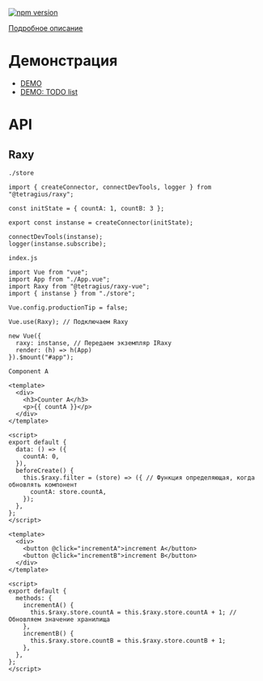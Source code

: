 [![npm version](https://badge.fury.io/js/%40tetragius%2Fraxy-vue.svg)](https://badge.fury.io/js/%40tetragius%2Fraxy-vue)

[Подробное описание](https://github.com/Tetragius/raxy)

# Демонстрация
   - [DEMO](https://codesandbox.io/s/raxy-vue-example-e74vn)
   - [DEMO: TODO list](https://codesandbox.io/s/raxy-vue-example-xsrtu)


# API

## Raxy

`./store`
```tsx
import { createConnector, connectDevTools, logger } from "@tetragius/raxy";

const initState = { countA: 1, countB: 3 };

export const instanse = createConnector(initState);

connectDevTools(instanse);
logger(instanse.subscribe);

```

`index.js`
```tsx
import Vue from "vue";
import App from "./App.vue";
import Raxy from "@tetragius/raxy-vue";
import { instanse } from "./store";

Vue.config.productionTip = false;

Vue.use(Raxy); // Подключаем Raxy

new Vue({
  raxy: instanse, // Передаем экземпляр IRaxy
  render: (h) => h(App)
}).$mount("#app");

```

`Component A`
```tsx
<template>
  <div>
    <h3>Counter A</h3>
    <p>{{ countA }}</p>
  </div>
</template>

<script>
export default {
  data: () => ({
    countA: 0,
  }),
  beforeCreate() {
    this.$raxy.filter = (store) => ({ // Функция определяющая, когда обновлять компонент
      countA: store.countA,
    });
  },
};
</script>
```

```tsx
<template>
  <div>
    <button @click="incrementA">increment A</button>
    <button @click="incrementB">increment B</button>
  </div>
</template>

<script>
export default {
  methods: {
    incrementA() {
      this.$raxy.store.countA = this.$raxy.store.countA + 1; // Обновляем значение хранилища
    },
    incrementB() {
      this.$raxy.store.countB = this.$raxy.store.countB + 1;
    },
  },
};
</script>
```